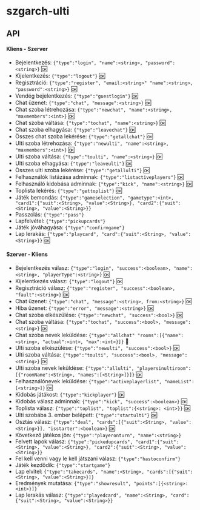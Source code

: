 # szgarch-ulti

## API

#### Kliens - Szerver
- Bejelentkezés: `{"type":"login", "name":<string>, "password":<string>}` :ok:
- Kijelentkezés: `{"type":"logout"}` :ok:
- Regisztráció: `{"type":"register", "email:<string>" "name":<string>, "password":<string>}` :ok:
- Vendég bejelentkezés: `{"type":"guestlogin"}` :ok:
- Chat üzenet: `{"type":"chat", "message":<string>}` :ok:
- Chat szoba létrehozása: `{"type":"newchat", "name":<string>, "maxmembers":<int>}` :ok:
- Chat szoba váltása: `{"type":"tochat", "name":<string>}` :ok:
- Chat szoba elhagyása: `{"type":"leavechat"}` :ok:
- Összes chat szoba lekérése: `{"type":"getallchat"}` :ok:
- Ulti szoba létrehozása: `{"type":"newulti", "name":<string>, "maxmembers":<int>}` :ok:
- Ulti szoba váltása: `{"type":"toulti", "name":<string>}` :ok:
- Ulti szoba elhagyása: `{"type":"leaveulti"}` :ok:
- Összes ulti szoba lekérése: `{"type":"getallulti"}` :ok:
- Felhasználók listázása adminnak: `{"type":"listactiveplayers"}` :ok:
- Felhasználó kidobása adminnak: `{"type":"kick", "name":<string>}` :ok:
- Toplista lekérés: `{"type":"gettoplist"}` :ok:
- Játék bemondás: `{"type":"gameselection", "gametype":<int>, "card1":{"suit":<String>, "value":<String>}, "card2":{"suit":<String>, "value":<String>}}`
- Passzolás: `{"type":"pass"}`
- Lapfelvétel: `{"type":"pickupcards"}`
- Játék jóváhagyása: `{"type":"confirmgame"}`
- Lap lerakás: `{"type":"playcard", "card":{"suit":<String>, "value":<String>}}` :ok:

#### Szerver - Kliens
- Bejelentkezés válasz: `{"type":"login", "success":<boolean>, "name":<string>, "playerType":<string>}` :ok:
- Kijelentkezés válasz: `{"type":"logout"}` :ok:
- Regisztráció válasz: `{"type":"register", "success":<boolean>, "fault":<string>}` :ok:
- Chat üzenet: `{"type":"chat", "message":<string>, from:<string>}` :ok:
- Hiba üzenet: `{"type":"error", "message":<string>}` :ok:
- Chat szoba elkészülése: `{"type":"newchat", "success":<bool>}` :ok:
- Chat szoba váltása: `{"type":"tochat", "success":<bool>, "message":<string>}` :ok:
- Chat szoba nevek leküldése: `{"type":"allchat" "rooms":[{"name":<string>, "actual":<int>, "max":<int>}]}` :hankey:
- Ulti szoba elkészülése: `{"type":"newulti", "success":<bool>}` :ok:
- Ulti szoba váltása: `{"type":"toulti", "success":<bool>, "message":<string>}` :ok:
- Ulti szoba nevek leküldése: `{"type":"allulti", "playersinultiroom":[{"roomName":<String>, "names":[<String>]}]}` :ok:
- Felhasználónevek leküldése: `{"type":"activeplayerlist", "nameList":[<string>]}` :ok:
- Kidobás játákost: `{"type":"kickplayer"}` :ok:
- Kidobás válasz adminnak: `{"type":"kick", "success":<boolean>}` :ok:
- Toplista válasz: `{"type":"toplist", "toplist":{<string>: <int>}}` :ok:
- Ulti szobába 3. ember belépett: `{"type":"startulti"}` :ok:
- Osztás válasz: `{"type":"deal", "cards":[{"suit":<String>, "value":<String>}], "isstarter":<boolean>}` :ok:
- Következő játékos jön: `{"type":"playeronturn", "name":<string>}`
- Felvett lapok válasz: `{"type":"pickedupcards", "card1":{"suit":<String>, "value":<String>}, "card2":{"suit":<String>, "value":<String>}}`
- Fel kell venni vagy le kell játszani válasz: `{"type":"hastoconfirm"}`
- Játék kezdődik: `{"type":"startgame"}`
- Lap elvitel: `{"type":"takecards", "name":<String>, "cards":[{"suit":<String>, "value":<String>}]}`
- Eredmények mutatása: `{"type":"showresult", "points":[{<string>: <int>}]}`
- Lap lerakás válasz: `{"type":"playedcard", "name":<String>, "card":{"suit":<String>, "value":<String>}}`